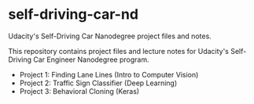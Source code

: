 # self-driving-car-nd

Udacity's Self-Driving Car Nanodegree project files and notes.

This repository contains project files and lecture notes for Udacity's Self-Driving Car Engineer Nanodegree program.

- Project 1: Finding Lane Lines (Intro to Computer Vision)
- Project 2: Traffic Sign Classifier (Deep Learning)
- Project 3: Behavioral Cloning (Keras)
